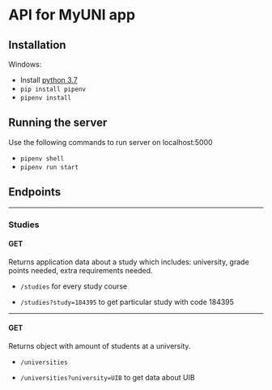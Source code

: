 # API for MyUNI app
## Installation
Windows:
* Install [python 3.7](https://www.python.org/downloads/release/python-372/)
* `pip install pipenv`
* `pipenv install`

## Running the server
Use the following commands to run server on localhost:5000
* `pipenv shell`
* `pipenv run start`

## Endpoints

--------

### Studies
#### GET
Returns application data about a study which includes: university, grade points needed, extra requirements needed.
* `/studies` for every study course

* `/studies?study=184395` to get particular study with code 184395

--------

#### GET
Returns object with amount of students at a university.

* `/universities`

* `/universities?university=UIB` to get data about UIB
